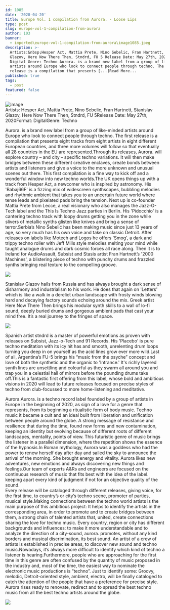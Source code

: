 ```yaml
---
id: 1085
date: '2020-04-20'
title: Europe Vol. 1 compilation from Aurora. - Loose Lips
type: post
slug: europe-vol-1-compilation-from-aurora
author: 103
banner:
  - imported\europe-vol-1-compilation-from-aurora\image1085.jpeg
description: >-
  Artists:&nbsp;Hesper Act, Mattia Prete, Nino Sebelic, Fran Hartnett, Stanislav
  Glazov, Here Now There Then, Stndrd, FU 5 Release Date: May 27th, 2020 Format:
  Digital Genre: Techno Aurora. is a brand new label from a group of like-minded
  artists around Europe who look to connect people through techno. The first
  release is a compilation that presents [...]Read More...
published: true
tags:
  - post
featured: false
---
```

![image](../imported\europe-vol-1-compilation-from-aurora\image1085.jpeg)  
Artists: Hesper Act, Mattia Prete, Nino Sebelic, Fran Hartnett, Stanislav Glazov, Here Now There Then, Stndrd, FU 5Release Date: May 27th, 2020Format: DigitalGenre: Techno

Aurora. is a brand new label from a group of like-minded artists around Europe who look to connect people through techno. The first release is a compilation that presents eight tracks from eight artists in eight different European countries, and three more volumes will follow so that eventually all 28 countries in the EU are represented.Through its releases, Aurora. will explore country – and city – specific techno variations. It will then make bridges between these different creative enclaves, create bonds between artists and listeners and give a voice to the more unknown and unusual scenes out there. This first compilation is a fine way to kick off and a wonderful window into new techno worlds.The UK opens things up with a track from Hesper Act, a newcomer who is inspired by astronomy. His 'Babaj66F' is a fizzing mix of widescreen synthscapes, bubbling melodies and rhythmic ambient that takes you to an uncertain future world where tense leads and pixelated pads bring the tension. Next up is co-founder Mattia Prete from Lecce, a real visionary who also manages the Jazz-O-Tech label and the This Is Techno Jazz parties in Berlin. His 'Pidocchio' is a cantering techno track with loopy drums getting you in the zone while slivers of metallic synths glisten like knives and bring a sense of terror.Serbia’s Nino Šebelić has been making music since just 13 years of age, so very much has his own voice and take on classic Detroit. After releases on labels like Motech and Logos he offers 'Smog', a dark and trippy techno roller with Jeff Mills style melodies melting your mind while taught analogue drums and dark cosmic forces all race along. Then it is to Ireland for AudioAssault, Subsist and Stasis artist Fran Hartnett’s '2000 Machines', a blistering piece of techno with punchy drums and frazzled synths bringing real texture to the compelling groove.

![](/wp-content/uploads/live/img/wysiwyg/5e9ec9f3471e2.jpg)

Stanislav Glazov hails from Russia and has always brought a dark sense of disharmony and industrialism to his work. He does that again on 'Letters' which is like a walk in a derelict urban landscape with frosty winds blowing hard and decaying factory sounds echoing around the mix. Greek artist Here Now There Then brings his modular synth skills to a wall of lo-fi sound, deeply buried drums and gorgeous ambient pads that cast your mind free. It’s a real journey to the fringes of space.

![](/wp-content/uploads/live/img/wysiwyg/5e9eca2bd8143.jpg)

Spanish artist stndrd is a master of powerful emotions as proven with releases on Subsist, Jazz-o-Tech and 91 Records. His 'Placebo' is pure techno meditation with its icy hit has and smooth, unrelenting drum loops turning you deep in on yourself as the acid lines grow ever more wild.Last of all, Argentina’s FU-5 brings his “music from the psyche” concept and love of both the synthetic and the organic to 'Intrance.' It's richly layered synth lines are unsettling and colourful as they swarm all around you and trap you in a celestial hall of mirrors before the pounding drums take off.This is a fantastic first offering from this label, whose bold and ambitious visions in 2020 will lead to future releases focused on precise styles of techno from club-focussed to more home-listening and meditative.

Aurora.Aurora. is a techno record label founded by a group of artists in Europe in the beginning of 2020, as sign of a love for a genre that represents, from its beginning a ritualistic form of body music. Techno music it became a cult and an ideal built from liberation and unification between people around the globe. A strong message of resistance and resilience that during the time, found new forms and new contamination, keeping an identity but evolving because of different roots of different landscapes, mentality, points of view. This futuristic genre of music brings the listener in a parallel dimension, where the repetition shows the essence of the hypnosis.In Roman mythology, Aurora was a goddess who had the power to renew herself day after day and sailed the sky to announce the arrival of the morning. She brought energy and vitality. Aurora likes new adventures, new emotions and always discovering new things and feelings.Our team of experts A&Rs and engineers are focused on the continuous research of music that fits best with the idea of the label. keeping apart every kind of judgment if not for an objective quality of the sound.  
Every release will be cataloged through different releases, giving voice, for the first time, to country’s or city’s techno scene, promoter of parties, musical style.Making connections between the techno world artists is the main purpose of this ambitious project: It helps to identify the artists in the corresponding area, in order to promote and to create bridges between them, a strong chain of talented artists that, united, create connections sharing the love for techno music. Every country, region or city has different backgrounds and influences: to make it more understandable and to analyze the direction of a city-sound, aurora. promotes, without any kind borders and musical discrimination, its best sound. An artist of a crew of artists is established in precise areas, to discover new sound and techno music.Nowadays, it’s always more difficult to identify which kind of techno a listener is hearing.Furthermore, people who are approaching for the first time in this genre are often confused by the quantity of music proposed in the industry and, most of the time, the easiest way to nominate the electronic music productions is “techno”. Just to identify some: Groovy, melodic, Detroit-oriented style, ambient, electro, will be finally cataloged to catch the attention of the people that have a preference for precise style. Aurora rises ready to renovate, redirect and to spread the best techno music from all the best techno artists around the globe.

![](/wp-content/uploads/live/img/wysiwyg/5e9d80d16f70a.jpg)